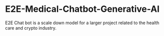# E2E-Medical-Chatbot-Generative-AI
E2E Chat bot is a scale down model for a larger project related to the health care and crypto industry.  
